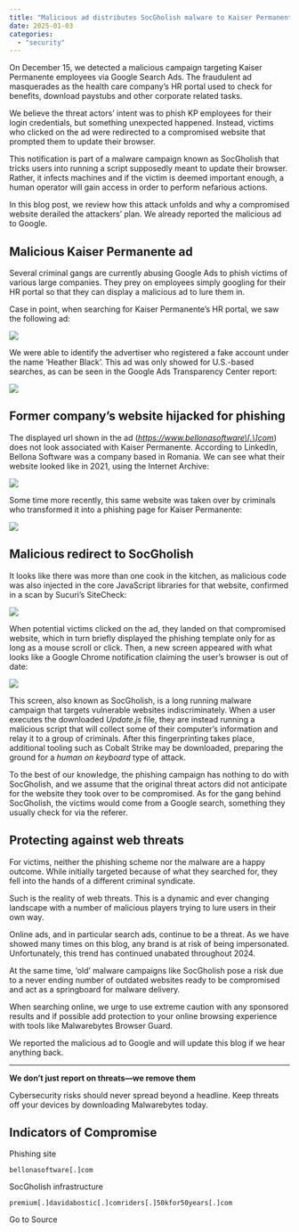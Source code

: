 ```yaml
---
title: "Malicious ad distributes SocGholish malware to Kaiser Permanente employees"
date: 2025-01-03
categories: 
  - "security"
---
```


On December 15, we detected a malicious campaign targeting Kaiser Permanente employees via Google Search Ads. The fraudulent ad masquerades as the health care company’s HR portal used to check for benefits, download paystubs and other corporate related tasks.

We believe the threat actors’ intent was to phish KP employees for their login credentials, but something unexpected happened. Instead, victims who clicked on the ad were redirected to a compromised website that prompted them to update their browser.

This notification is part of a malware campaign known as SocGholish that tricks users into running a script supposedly meant to update their browser. Rather, it infects machines and if the victim is deemed important enough, a human operator will gain access in order to perform nefarious actions.

In this blog post, we review how this attack unfolds and why a compromised website derailed the attackers’ plan. We already reported the malicious ad to Google.

## Malicious Kaiser Permanente ad

Several criminal gangs are currently abusing Google Ads to phish victims of various large companies. They prey on employees simply googling for their HR portal so that they can display a malicious ad to lure them in.

Case in point, when searching for Kaiser Permanente’s HR portal, we saw the following ad:

![](https://www.malwarebytes.com/wp-content/uploads/sites/2/2024/12/image_0ce25d.png)

We were able to identify the advertiser who registered a fake account under the name ‘Heather Black’. This ad was only showed for U.S.-based searches, as can be seen in the Google Ads Transparency Center report:

![](https://www.malwarebytes.com/wp-content/uploads/sites/2/2024/12/image_327a12.png)

## Former company’s website hijacked for phishing

The displayed url shown in the ad (_https://www.bellonasoftware\[.\]com_) does not look associated with Kaiser Permanente. According to LinkedIn, Bellona Software was a company based in Romania. We can see what their website looked like in 2021, using the Internet Archive:

![](https://www.malwarebytes.com/wp-content/uploads/sites/2/2024/12/image_e51553.png)

Some time more recently, this same website was taken over by criminals who transformed it into a phishing page for Kaiser Permanente:

![](https://www.malwarebytes.com/wp-content/uploads/sites/2/2024/12/image_7112a2.png)

## Malicious redirect to SocGholish

It looks like there was more than one cook in the kitchen, as malicious code was also injected in the core JavaScript libraries for that website, confirmed in a scan by Sucuri’s SiteCheck:

![](https://www.malwarebytes.com/wp-content/uploads/sites/2/2024/12/image_045b7b.png?w=1024)

When potential victims clicked on the ad, they landed on that compromised website, which in turn briefly displayed the phishing template only for as long as a mouse scroll or click. Then, a new screen appeared with what looks like a Google Chrome notification claiming the user’s browser is out of date:

![](https://www.malwarebytes.com/wp-content/uploads/sites/2/2024/12/image_c50581.png?w=1024)

This screen, also known as SocGholish, is a long running malware campaign that targets vulnerable websites indiscriminately. When a user executes the downloaded _Update.js_ file, they are instead running a malicious script that will collect some of their computer’s information and relay it to a group of criminals. After this fingerprinting takes place, additional tooling such as Cobalt Strike may be downloaded, preparing the ground for a _human on keyboard_ type of attack.

To the best of our knowledge, the phishing campaign has nothing to do with SocGholish, and we assume that the original threat actors did not anticipate for the website they took over to be compromised. As for the gang behind SocGholish, the victims would come from a Google search, something they usually check for via the referer.

## Protecting against web threats

For victims, neither the phishing scheme nor the malware are a happy outcome. While initially targeted because of what they searched for, they fell into the hands of a different criminal syndicate.

Such is the reality of web threats. This is a dynamic and ever changing landscape with a number of malicious players trying to lure users in their own way.

Online ads, and in particular search ads, continue to be a threat. As we have showed many times on this blog, any brand is at risk of being impersonated. Unfortunately, this trend has continued unabated throughout 2024.

At the same time, ‘old’ malware campaigns like SocGholish pose a risk due to a never ending number of outdated websites ready to be compromised and act as a springboard for malware delivery.

When searching online, we urge to use extreme caution with any sponsored results and if possible add protection to your online browsing experience with tools like Malwarebytes Browser Guard.

We reported the malicious ad to Google and will update this blog if we hear anything back.

* * *

**We don’t just report on threats—we remove them**

Cybersecurity risks should never spread beyond a headline. Keep threats off your devices by downloading Malwarebytes today.

## Indicators of Compromise

Phishing site

```
bellonasoftware[.]com
```

SocGholish infrastructure

```
premium[.]davidabostic[.]comriders[.]50kfor50years[.]com
```

Go to Source
